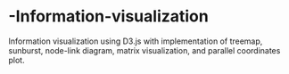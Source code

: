 # -Information-visualization
 Information visualization using D3.js with implementation of treemap, sunburst, node-link diagram, matrix visualization, and parallel coordinates plot.
